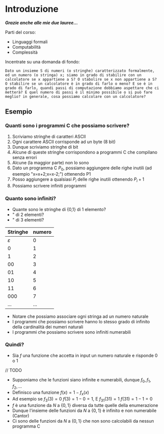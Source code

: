 # Introduzione

***Grazie anche alle mie due lauree...***

Parti del corso:
* Linguaggi formali
* Computabilità
* Complessità

Incentrate su una domanda di fondo:

```
Dato un insieme S di numeri (o stringhe) caratterizzato formalmente, ed un numero (o stringa) x; siamo in grado di stabilire con un calcolatore se x appartiene a S? O stabolire se x non appartiene a S? O stabilire se un calcolatore è in grado di farlo o meno? E se è in grado di farlo, quandi passi di computazione dobbiamo aspettare che ci metterà? E quel numero di passi è il minimo possibile o si può fare meglio? in generale, cosa possiamo calcolare con un calcolatore?
```

## Esempio

### Quanti sono i programmi C che possiamo scrivere?

1. Scriviamo stringhe di caratteri ASCII
2. Ogni carattere ASCII corrisponde ad un byte (8 bit)
3. Dunque scriviamo stringhe di bit
4. Alcune di queste stringhe corrispondono a programmi C che compilano senza errori
5. Alcune (la maggior parte) non lo sono
6. Dato un programma C $P_0$, possiamo aggiungere delle righe inutili (ad esempio "x=x+2;x=x-2;") ottenendo P1
7. Posso aggiungere a qualsiasi $P_i$ delle righe inutili ottenendo $P_i+1$ 
8. Possiamo scrivere infiniti programmi

### Quanto sono infiniti?

* Quante sono le stringhe di {0,1} di 1 elemento?
*  "                               di 2 elementi?
*  "                               di 3 elementi?

| Stringhe     | numero |
| ------------ | ------ |
| $\varepsilon$| 0      |
| 0            | 1      |
| 1            | 2      |
| 00           | 3      |
| 01           | 4      |
| 10           | 5      |
| 11           | 6      |
| 000          | 7      |
| ...          | ...    |

* Notare che possiamo associare ogni stringa ad un numero naturale
* I programmi che possiamo scrivere hanno lo stesso grado di infinito della cardinalità dei numeri naturali
* I programmi che possiamo scrivere sono infiniti numerabili

### Quindi?

* Sia $f$ una funzione che accetta in input un numero naturale e risponde $0$ o $1$ 

// TODO

* Supponiamo che le funzioni siano infinite e numerabili, dunque $f_0, f_1, f_2, ...$
* Definisco una funzione $f(x) = 1 - f_x(x)$
* Ad esempio se $f_3(3)=0$ $f(3)=1-0=1$, E $f_{31}(31)=1$  $f(31)=1-1=0$
* $f$ è una funzione da $N$ a $\{0,1\}$ diversa da tutte quelle della enumerazione
* Dunque l'insieme delle funzioni da $N$ a $\{0,1\}$ è infinito e non numerabile (Cantor)
* Ci sono delle funzioni da $N$ a $\{0,1\}$ che non sono calcolabili da nessun programma C
